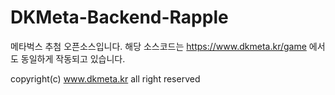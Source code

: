 # DKMeta-Backend-Rapple

메타벅스 추첨 오픈소스입니다.
해당 소스코드는 https://www.dkmeta.kr/game 에서도 동일하게 작동되고 있습니다.

copyright(c) www.dkmeta.kr all right reserved
